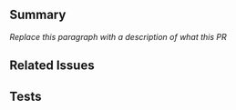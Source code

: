 ## Summary

*Replace this paragraph with a description of what this PR*

## Related Issues

## Tests

